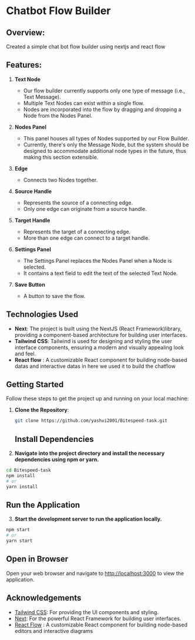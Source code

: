 # Chatbot Flow Builder

## Overview:

Created a simple chat bot flow builder using nextjs and react flow

## Features:

1. **Text Node**
    - Our flow builder currently supports only one type of message (i.e., Text Message).
    - Multiple Text Nodes can exist within a single flow.
    - Nodes are incorporated into the flow by dragging and dropping a Node from the Nodes Panel.
2. **Nodes Panel**
    - This panel houses all types of Nodes supported by our Flow Builder.
    - Currently, there's only the Message Node, but the system should be designed to accommodate additional node types in the future, thus making this section extensible.
3. **Edge**
    - Connects two Nodes together.
4. **Source Handle**
    - Represents the source of a connecting edge.
    - Only one edge can originate from a source handle.
5. **Target Handle**
    - Represents the target of a connecting edge.
    - More than one edge can connect to a target handle.
6. **Settings Panel**

    - The Settings Panel replaces the Nodes Panel when a Node is selected.
    - It contains a text field to edit the text of the selected Text Node.
7. **Save Button**
    - A button to save the flow.
    

## Technologies Used

- **Next**: The project is built using the NextJS (React Framework)library, providing a component-based architecture for building user interfaces.
- **Tailwind CSS**:  Tailwind is used for designing and styling the user interface components, ensuring a modern and visually appealing look and feel.
- **React flow** : A customizable React component for building node-based datas and interactive datas in here we used it to build the chatflow


## Getting Started

Follow these steps to get the project up and running on your local machine:

1. **Clone the Repository**:

   ```bash
   git clone https://github.com/yashvi2001/Bitespeed-task.git
   ```

   ## Install Dependencies

2. **Navigate into the project directory and install the necessary dependencies using npm or yarn.**

```bash
cd Bitespeed-task
npm install
# or
yarn install
```

  ##  Run the Application

3. **Start the development server to run the application locally.**

```bash
npm start
# or
yarn start
```
## Open in Browser

Open your web browser and navigate to [http://localhost:3000](http://localhost:3000) to view the application.
    
## Acknowledgements

*   [Tailwind CSS](https://tailwindcss.com/): For providing the UI components and styling.
*   [Next](https://nextjs.org/): For the powerful React Framework for building user interfaces.
*   [React Flow](https://reactflow.dev/) : A customizable React component for building node-based editors and interactive diagrams



